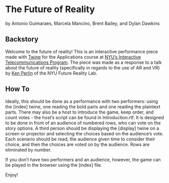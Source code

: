 # The Future of Reality
by Antonio Guimaraes, Marcela Mancino, Brent Bailey, and Dylan Dawkins
## Backstory
Welcome to the future of reality! This is an interactive performance piece made with [Twine](twinery.org) for the Applications course at [NYU’s Interactive Telecommunications Program](itp.nyu.edu). The piece was made as a response to a talk about the future of reality (specifically in regards to the use of AR and VR) by [Ken Perlin](https://mrl.nyu.edu/~perlin/) of the NYU Future Reality Lab.
## How To
Ideally, this should be done as a performance with two performers: using the [index] twine, one reading the bold parts and one reading the plaintext parts. There may also be a host to introduce the game, keep order, and count votes - the host’s script can be found in Introduction.rtf. It is designed to be done in front of an audience of numbered rows, who can vote on the story options. A third person should be displaying the [display] twine on a screen or projector and selecting the choices based on the audience’s vote. Each scenario should be read, the audience given time to consider their choice, and then the choices are voted on by the audience. Rows are eliminated by number.

If you don’t have two performers and an audience, however, the game can be played in the browser using the [index] file.

Enjoy!
